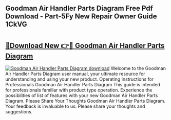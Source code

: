 ## Goodman Air Handler Parts Diagram Free Pdf Download - Part-5Fy New Repair Owner Guide 1CkVG

# <h2><a href="http://dfqffa.blite.top/?on=Goodman+Air+Handler+Parts+Diagram">🔗Download New 👉🔴 Goodman Air Handler Parts Diagram</a></h2>

[![Goodman Air Handler Parts Diagram download](https://i.imgur.com/lujVjoI.png)](http://dfqffa.blite.top/?on=Goodman+Air+Handler+Parts+Diagram)
Welcome to the Goodman Air Handler Parts Diagram user manual, your ultimate resource for understanding and using your new product. Operating Instructions for Professionals Goodman Air Handler Parts Diagram This guide is intended for professionals familiar with product type operation. Experience the possibilities of list of features with your new Goodman Air Handler Parts Diagram. Please Share Your Thoughts Goodman Air Handler Parts Diagram. Your feedback is invaluable to us. Please share your thoughts and suggestions.

